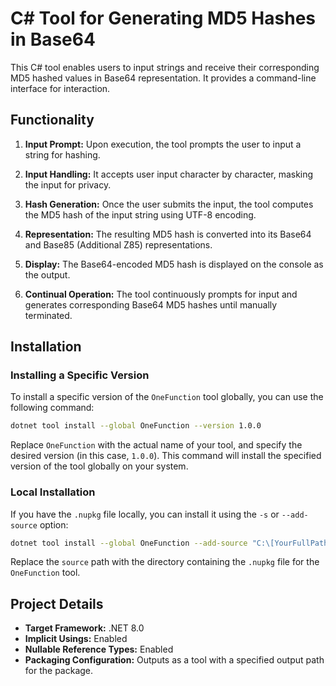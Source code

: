 # C# Tool for Generating MD5 Hashes in Base64

This C# tool enables users to input strings and receive their corresponding MD5 hashed values in Base64 representation. It provides a command-line interface for interaction.

## Functionality

1. **Input Prompt:** Upon execution, the tool prompts the user to input a string for hashing.

2. **Input Handling:** It accepts user input character by character, masking the input for privacy.

3. **Hash Generation:** Once the user submits the input, the tool computes the MD5 hash of the input string using UTF-8 encoding.

4. **Representation:** The resulting MD5 hash is converted into its Base64 and Base85 (Additional Z85) representations.

5. **Display:** The Base64-encoded MD5 hash is displayed on the console as the output.

6. **Continual Operation:** The tool continuously prompts for input and generates corresponding Base64 MD5 hashes until manually terminated.

## Installation

### Installing a Specific Version

To install a specific version of the `OneFunction` tool globally, you can use the following command:

```bash
dotnet tool install --global OneFunction --version 1.0.0
```

Replace `OneFunction` with the actual name of your tool, and specify the desired version (in this case, `1.0.0`). This command will install the specified version of the tool globally on your system.

### Local Installation

If you have the `.nupkg` file locally, you can install it using the `-s` or `--add-source` option:

```bash
dotnet tool install --global OneFunction --add-source "C:\[YourFullPath]\OneFunction"
```

Replace the `source` path with the directory containing the `.nupkg` file for the `OneFunction` tool.

## Project Details

- **Target Framework:** .NET 8.0
- **Implicit Usings:** Enabled
- **Nullable Reference Types:** Enabled
- **Packaging Configuration:** Outputs as a tool with a specified output path for the package.
